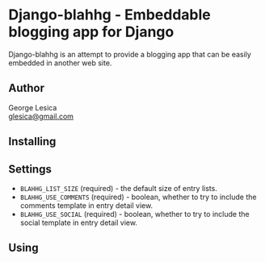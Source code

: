 Django-blahhg - Embeddable blogging app for Django
==================================================
Django-blahhg is an attempt to provide a blogging app that can be easily 
embedded in another web site.

Author
------
George Lesica<br />
<glesica@gmail.com>

Installing
----------

Settings
--------
  * `BLAHHG_LIST_SIZE` (required) - the default size of entry lists.
  * `BLAHHG_USE_COMMENTS` (required) - boolean, whether to try to include 
    the comments template in entry detail view.
  * `BLAHHG_USE_SOCIAL` (required) - boolean, whether to try to include the 
    social template in entry detail view.
  
Using
-----
